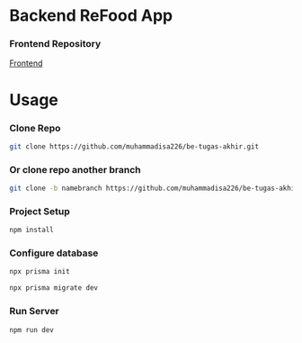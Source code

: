 # Backend ReFood App

### Frontend Repository

[Frontend](https://github.com/muhammadisa226/fe-tugas-akhir)

# Usage

### Clone Repo

```sh
git clone https://github.com/muhammadisa226/be-tugas-akhir.git
```

### Or clone repo another branch

```sh
git clone -b namebranch https://github.com/muhammadisa226/be-tugas-akhir.git
```

### Project Setup

```sh
npm install
```

### Configure database

```sh
npx prisma init
```

```sh
npx prisma migrate dev
```

### Run Server

```sh
npm run dev
```
